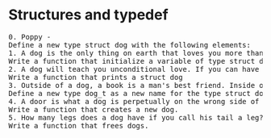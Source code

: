 <h1>Structures and typedef</h1>
<pre>
0. Poppy -
Define a new type struct dog with the following elements:
1. A dog is the only thing on earth that loves you more than you love yourself -
Write a function that initialize a variable of type struct dog
2. A dog will teach you unconditional love. If you can have that in your life, things won't be too bad -
Write a function that prints a struct dog
3. Outside of a dog, a book is a man's best friend. Inside of a dog it's too dark to read -
Define a new type dog_t as a new name for the type struct dog.
4. A door is what a dog is perpetually on the wrong side of -
Write a function that creates a new dog.
5. How many legs does a dog have if you call his tail a leg? Four. Saying that a tail is a leg doesn't make it a leg
Write a function that frees dogs.